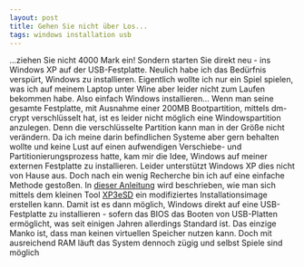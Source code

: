 ```yaml
---
layout: post
title: Gehen Sie nicht über Los...
tags: windows installation usb
---
```

...ziehen Sie nicht 4000 Mark ein! Sondern starten Sie direkt neu - ins Windows XP auf der USB-Festplatte.
Neulich habe ich das Bedürfnis verspürt, Windows zu installieren. Eigentlich wollte ich nur ein Spiel spielen, was ich auf meinem Laptop unter Wine aber leider nicht zum Laufen bekommen habe. Also einfach Windows installieren...
Wenn man seine gesamte Festplatte, mit Ausnahme einer 200MB Bootpartition, mittels dm-crypt verschlüsselt hat, ist es leider nicht möglich eine Windowspartition anzulegen. Denn die verschlüsselte Partition kann man in der Größe nicht verändern.
Da ich meine darin befindlichen Systeme aber gern behalten wollte und keine Lust auf einen aufwendigen Verschiebe- und Partitionierungsprozess hatte, kam mir die Idee, Windows auf meiner externen Festplatte zu installieren. Leider unterstützt Windows XP dies nicht von Hause aus. Doch nach ein wenig Recherche bin ich auf eine einfache Methode gestoßen.
In [dieser Anleitung](http://www.kaltmacher.de/board/tutorials-f406/-os-windows-xp-auf-usb-festplatte-installieren-t96105.html) wird beschrieben, wie man sich mittels dem kleinen Tool [XP3eSD](http://sublimeporte.info/) ein modifiziertes Installationsimage erstellen kann. Damit ist es dann möglich, Windows direkt auf eine USB-Festplatte zu installieren - sofern das BIOS das Booten von USB-Platten ermöglicht, was seit einigen Jahren allerdings Standard ist.
Das einzige Manko ist, dass man keinen virtuellen Speicher nutzen kann. Doch mit ausreichend RAM läuft das System dennoch zügig und selbst Spiele sind möglich
